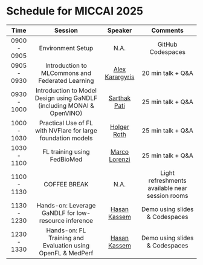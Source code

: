 # Schedule for MICCAI 2025

|   **Time**  |                               **Session**                              |   **Speaker**   |                   **Comments**                  |
|:-----------:|:----------------------------------------------------------------------:|:---------------:|:-----------------------------------------------:|
| 0900 - 0905 |                            Environment Setup                           |       N.A.      |                GitHub Codespaces                |
| 0905 - 0930 |            Introduction to MLCommons and Federated Learning            | [Alex Karargyris](https://www.linkedin.com/in/alexandroskarargyris/) |                20 min talk + Q&A                |
| 0930 - 1000 | Introduction to Model Design using GaNDLF (including MONAI & OpenVINO) |   [Sarthak Pati](https://sarthakpati.github.io/)  |                25 min talk + Q&A                |
| 1000 - 1030 |      Practical Use of FL with NVFlare for large foundation models      |   [Holger Roth](https://research.nvidia.com/person/holger-roth)   |                25 min talk + Q&A                |
| 1030 - 1100 |                       FL training using FedBioMed                      |  [Marco Lorenzi](https://marcolorenzi.github.io/)  |                25 min talk + Q&A                |
| 1100 - 1130 |                              COFFEE BREAK                              |       N.A.      | Light refreshments available near session rooms |
| 1130 - 1230 |          Hands-on: Leverage GaNDLF for low-resource inference          |   [Hasan Kassem](https://www.linkedin.com/in/hasan-kassem-02625119b/?originalSubdomain=fr)  |          Demo using slides & Codespaces         |
| 1230 - 1330 |       Hands-on: FL Training and Evaluation using OpenFL & MedPerf      |   [Hasan Kassem](https://www.linkedin.com/in/hasan-kassem-02625119b/?originalSubdomain=fr)  |          Demo using slides & Codespaces         |
